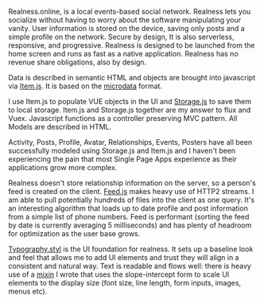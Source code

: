 Realness.online, is a local events-based social network. Realness lets you socialize without having to worry about the software manipulating your vanity. User information is stored on the device, saving only posts and a simple profile on the network. Secure by design, It is also serverless, responsive, and progressive. Realness is designed to be launched from the home screen and runs as fast as a native application. Realness has no revenue share obligations, also by design.

Data is described in semantic HTML and objects are brought into javascript via [Item.js](https://github.com/scott-fryxell/realness/blob/master/src/modules/Item.js). It is based on the [microdata](https://www.w3.org/TR/microdata/) format.

I use Item.js to populate VUE objects in the UI and [Storage.js](https://github.com/scott-fryxell/realness/blob/master/src/classes/Storage.js) to save them to local storage. Item.js and Storage.js together are my answer to flux and Vuex. Javascript functions as a controller preserving MVC pattern. All Models are described in HTML.

Activity, Posts, Profile, Avatar, Relationships, Events, Posters have all been successfully modeled using Storage.js and Item.js and I haven't been experiencing the pain that most Single Page Apps experience as their applications grow more complex.

Realness doesn't store relationship information on the server, so a person's feed is created on the client. [Feed.js](https://github.com/scott-fryxell/realness/blob/master/src/views/Feed.vue) makes heavy use of HTTP2 streams. I am able to pull potentially hundreds of files into the client as one query. It's an interesting algorithm that loads up to date profile and post information from a simple list of phone numbers. Feed is performant  (sorting the feed by date is currently averaging 5 milliseconds) and has plenty of headroom for optimization as the user base grows.

[Typography.styl](https://github.com/scott-fryxell/realness/blob/master/src/style/typography.styl) is the UI foundation for realness. It sets up a baseline look and feel that allows me to add UI elements and trust they will align in a consistent and natural way. Text is readable and flows well: there is heavy use of a [mixin](https://github.com/scott-fryxell/realness/blob/master/src/style/mixins/between.styl) I wrote that uses the slope-intercept form to scale UI elements to the display size (font size, line length, form inputs, images, menus etc).
